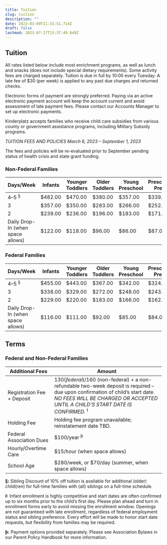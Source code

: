 ```yaml
---
title: Tuition
slug: tuition
description: ""
date: 2023-03-09T11:33:51.714Z
draft: false
lastmod: 2023-07-17T15:37:49.649Z
---
```

## Tuition

All rates listed below include most enrichment programs, as well as lunch and snacks (does not include special dietary requirements). Some activity fees are charged separately. Tuition is due in full by 10:00 every Tuesday. A late fee of $30 (per week) is applied to any past due charges and returned checks.

Electronic forms of payment are strongly preferred. Paying via an active electronic payment account will keep the account current and avoid assessment of late payment fees. Please contact our Accounts Manager to set up electronic payments.

Kinderplatz accepts families who receive child care subsidies from various county or government assistance programs, including Military Subsidy programs.

*TUITION FEES AND POLICIES March 6, 2023 – September 1, 2023*

The fees and policies will be re-evaluated prior to September pending status of health crisis and state grant funding.

### Non-Federal Families

| Days/Week                         | Infants | Younger Toddlers | Older Toddlers | Young Preschool | Preschool/ Pre-k | Spanish Immersion |
| --------------------------------- | ------- | ---------------- | -------------- | --------------- | ---------------- | ----------------- |
| 4–5 <sup>§</sup>                  | $482.00 | $470.00          | $380.00        | $357.00         | $339.00          | $350.00           |
| 3                                 | $357.00 | $350.00          | $283.00        | $266.00         | $252.00          | $261.00           |
| 2                                 | $239.00 | $236.00          | $196.00        | $183.00         | $171.00          | $177.00           |
| Daily Drop-In (when space allows) | $122.00 | $118.00          | $96.00         | $86.00          | $87.00           | $90.00            |

### Federal Families

| Days/Week                         | Infants | Younger Toddlers | Older Toddlers | Young Preschool | Preschool/ Pre-K | Spanish Immersion |
| --------------------------------- | ------- | ---------------- | -------------- | --------------- | ---------------- | ----------------- |
| 4–5 <sup>§</sup>                  | $455.00 | $443.00          | $367.00        | $342.00         | $324.00          | $335.00           |
| 3                                 | $338.00 | $329.00          | $272.00        | $248.00         | $243.00          | $252.00           |
| 2                                 | $229.00 | $220.00          | $183.00        | $166.00         | $162.00          | $168.00           |
| Daily Drop-In (when space allows) | $116.00 | $111.00          | $92.00         | $85.00          | $84.00           | $87.00            |

## Terms

### Federal and Non-Federal Families

| Additional Fees            | Amount                                                                                                                                                                                                                       |
| -------------------------- | ---------------------------------------------------------------------------------------------------------------------------------------------------------------------------------------------------------------------------- |
| Registration Fee + Deposit | $130 (federal)/$160 (non-federal) + a non-refundable two-week deposit is required – due upon confirmation of child’s start date. *NO FEES WILL BE CHARGED OR ACCEPTED UNTIL A CHILD’S START DATE IS CONFIRMED.* <sup>Ɨ</sup> |
| Holding Fee                | Holding fee program unavailable; reinstatement date TBD.                                                                                                                                                                     |
| Federal Association Dues   | $100/year <sup>ƥ</sup>                                                                                                                                                                                                       |
| Hourly/Overtime Care       | $15/hour (when space allows)                                                                                                                                                                                                 |
| School Age                 | $280/week, or $70/day (summer, when space allows)                                                                                                                                                                            |

**§:** Sibling Discount of 10% off tuition is available for additional (older) child(ren) for full-time families with (all) siblings on a full-time schedule.

**Ɨ:** Infant enrollment is highly competitive and start dates are often confirmed up to six months prior to the child’s first day. Please plan ahead and turn in enrollment forms early to avoid missing the enrollment window. Openings are not guaranteed with late enrollment, regardless of federal employment status and sibling preference. Every effort will be made to honor start date requests, but flexibility from families may be required.

**ƥ:** Payment options provided separately. Please see Association Bylaws in our Parent Policy Handbook for more information.